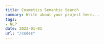```yaml
---
title: Cosmetics Semantic Search
summary: Write about your project here...
tags:
- NLP
date: 2022-01-01
url: "/codes"
---
```

